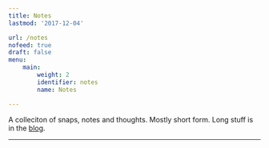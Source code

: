 ```yaml
---
title: Notes
lastmod: '2017-12-04'

url: /notes
nofeed: true
draft: false
menu:
    main:
        weight: 2
        identifier: notes
        name: Notes

---
```


A colleciton of snaps, notes and thoughts. Mostly short form. Long stuff is in the [blog](/archives).

---
